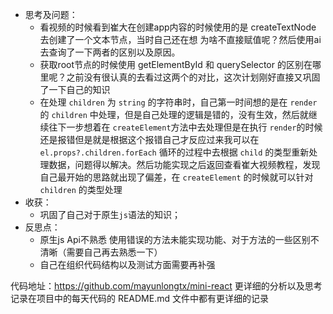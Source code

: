 - 思考及问题：
	- 看视频的时候看到崔大在创建app内容的时候使用的是 createTextNode 去创建了一个文本节点，当时自己还在想 为啥不直接赋值呢？然后使用ai去查询了一下两者的区别以及原因。
	- 获取root节点的时候使用 getElementById 和 querySelector 的区别在哪里呢？之前没有很认真的去看过这两个的对比，这次计划刚好直接又巩固了一下自己的知识
	- 在处理 `children` 为 `string` 的字符串时，自己第一时间想的是在 `render` 的 `children` 中处理，但是自己处理的逻辑是错的，没有生效，然后就继续往下一步想着在 `createElement`方法中去处理但是在执行 `render`的时候还是报错但是就是根据这个报错自己才反应过来我可以在 `el.props?.children.forEach` 循环的过程中去根据 `child` 的类型重新处理数据，问题得以解决。然后功能实现之后返回查看崔大视频教程，发现自己最开始的思路就出现了偏差，在 `createElement` 的时候就可以针对 `children` 的类型处理
- 收获：
	- 巩固了自己对于原生`js`语法的知识；
- 反思点：
	- 原生js Api不熟悉 使用错误的方法未能实现功能、对于方法的一些区别不清晰（需要自己再去熟悉一下）
	- 自己在组织代码结构以及测试方面需要再补强

代码地址：https://github.com/mayunlongtx/mini-react
更详细的分析以及思考记录在项目中的每天代码的 README.md 文件中都有更详细的记录
